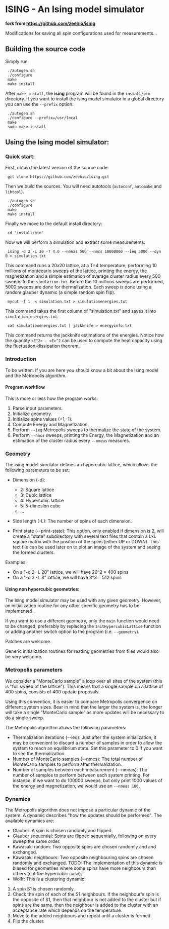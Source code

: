 ISING - An Ising model simulator
=================================

**fork from https://github.com/zeehio/ising**

Modifications for saving all spin configurations used for measurements...


## Building the source code
Simply run:

     ./autogen.sh
     ./configure
     make
     make install

After `make install`, the **ising** program will be found in 
the `install/bin` directory. If you want to install the ising model simulator
in a global directory you can use the `--prefix` option:

     ./autogen.sh
     ./configure --prefix=/usr/local
     make
     sudo make install


## Using the Ising model simulator:

### Quick start:

First, obtain the latest version of the source code:

     git clone https://github.com/zeehio/ising.git


Then we build the sources. You will need autotools (`autoconf`, `automake`
and `libtool`).

     ./autogen.sh
     ./configure
     make
     make install

Finally we move to the default install directory:

     cd "install/bin"

Now we will perform a simulation and extract some measurements:

     ising -d 2 -L 20 -T 4.0 --nmeas 500 --nmcs 10000000 --ieq 5000 --dyn 0 > simulation.txt

This command runs a 20x20 lattice, at a T=4 temperature, performing 10 
millions of montecarlo sweeps of the lattice, printing the energy, the
magnetization and a simple estimation of average cluster radius every 500
sweeps to the `simulation.txt`. Before the 10 millions sweeps are performed,
5000 sweeps are done for thermalization. Each sweep is done using a random 
glauber dynamic (a simple random spin flip).

     mycut -f 1  < simulation.txt > simulationenergies.txt

This command takes the first column of "simulation.txt" and saves it into
`simulation_energies.txt`.

     cat simulationenergies.txt | jackknife > energyinfo.txt

This command returns the jackknife estimations of the energies. Notice how
the quantity `<E^2> - <E>^2` can be used to compute the heat capacity using
the fluctuation-dissipation theorem.


### Introduction

To be written. If you are here you should know a bit about the Ising model
and the Metropolis algorithm.

#### Program workflow
This is more or less how the program works:

 1. Parse input parameters.
 2. Initialize geometry.
 3. Initialize spins values (+1,-1).
 4. Compute Energy and Magnetization.
 5. Perform `--ieq` Metropolis sweeps to thermalize the state of the system.
 6. Perform `--nmcs` sweeps, printing the Energy, the Magnetization and an 
    estimation of the cluster radius every `--nmeas` measures.

### Geometry
The ising model simulator defines an hypercubic lattice, which allows
the following parameters to be set:

 * Dimension (-d):
     - 2: Square lattice
     - 3: Cubic lattice
     - 4: Hypercubic lattice
     - 5: 5-dimesion cube
     - ...
 * Side length (-L): The number of spins of each dimension.

 * Print state (--print-state): This option, only enabled if dimension is 2,
     will create a "state" subdirectory with several text files that contain
     a  LxL square matrix with the position of the spins (either UP or DOWN). This 
     text file can be used later on to plot an image of the system and seeing
     the formed clusters.

Examples:

 * On a "-d 2 -L 20" lattice, we will have 20^2 = 400 spins
 * On a "-d 3 -L 8" lattice, we will have 8^3 = 512 spins

#### Using non hypercubic geometries:
The Ising model simulator may be used with any given geometry. However, an
initialization routine for any other specific geometry has to be implemented.

If you want to use a different geometry, only the `main` function would need
to be changed, preferably by replacing the `InitHypercubicLattice` function
or adding another switch option to the program (i.e. `--geometry`).

Patches are welcome.

Generic initialization routines for reading geometries from files would also
be very welcome.

### Metropolis parameters

We consider a "MonteCarlo sample" a loop over all sites of the system 
(this is "full sweep of the lattice"). This means that a single sample 
on a lattice of 400 spins, consists of 400 update proposals.

Using this convention, it is easier to compare Metropolis convergence
on different system sizes. Bear in mind that the larger the system is,
the longer will take a single "MonteCarlo sample" as more updates will 
be necessary to do a single sweep.

The Metropolis algorithm allows the following parameters:

  * Thermalization iterations (--ieq): Just after the system initialization,
      it may be convenient to discard a number of samples in order to allow 
      the system to reach an equilibrium state. Set this parameter to 0 if 
      you want to see the thermalization.
  * Number of MonteCarlo samples (--nmcs): The total number of MonteCarlo 
      samples to perform after thermalization.
  * Number of samples between each measurement (--nmeas): The number of 
      samples to perform between each system printing. For instance, if 
      we want to do 100000 sweeps, but only print 1000 values of the energy
      and magnetization, we would use an `--nmeas 100`.

### Dynamics
The Metropolis algorithm does not impose a particular dynamic of the system. 
A dynamic describes "how the updates should be performed". The available
dynamics are:

  * Glauber: A spin is chosen randomly and flipped.
  * Glauber sequential: Spins are flipped sequentially, following on every 
       sweep the same order.
  * Kawasaki random: Two opposite spins are chosen randomly and and exchanged.
  * Kawasaki neighbours: Two opposite neighbouring spins are chosen randomly
       and exchanged. TODO: The implementation of this dynamic is biased for 
       geometries where some spins have more neighbours than others (not the
       hypercubic case).
  * Wolff: This is a clustering dynamic:
   1. A spin S1 is chosen randomly.
   2. Check the spin of each of the S1 neighbours. If the neighbour's spin is 
       the opposite of S1, then that neighbour is not added to the cluster but
       if spins are the same, then the neighbour is added to the cluster with
       an acceptance rate which depends on the temperature.
   3. Move to the added neighbours and repeat until a cluster is formed.
   4. Flip the cluster.


